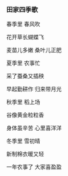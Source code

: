 ### 田家四季歌
春季里 春风吹

花开草长蝴蝶飞

麦苗儿多嫩 桑叶儿正肥

夏季里 农事忙

采了蚕桑又插秧

早起勤耕作 归来带月光

秋季里 稻上场

谷像黄金粒粒香

身体虽辛苦 心里喜洋洋

冬季里 雪初晴

新制棉衣暖又轻

一年农事了 大家喜盈盈
